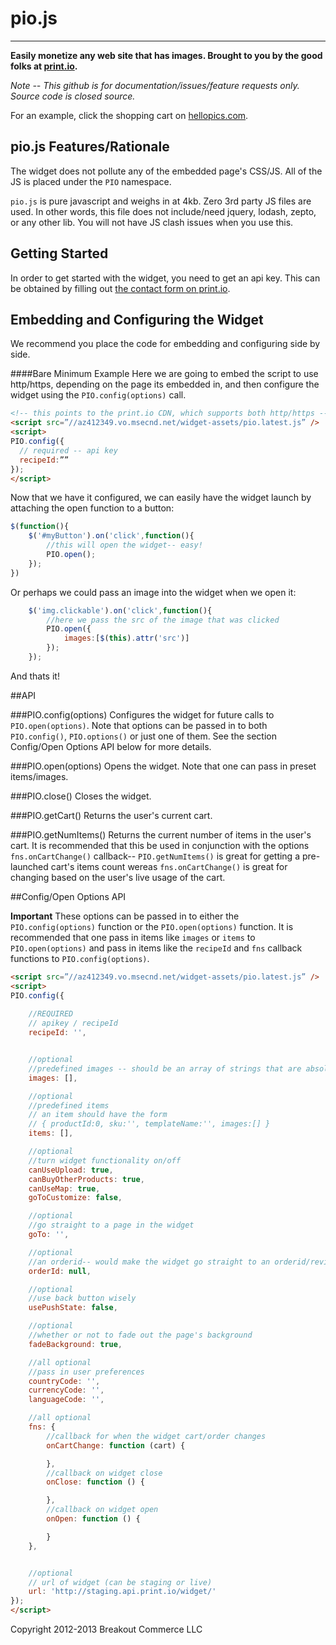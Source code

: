 # pio.js
---

**Easily monetize any web site that has images. Brought to you by the good folks at [print.io](http://www.print.io).**

*Note -- This github is for documentation/issues/feature requests only. Source code is closed source.*

For an example, click the shopping cart on [hellopics.com](http://www.hellopics.com).

## pio.js Features/Rationale

The widget does not pollute any of the embedded page's CSS/JS. All of the JS is placed under the `PIO` namespace. 

`pio.js` is pure javascript and weighs in at 4kb. Zero 3rd party JS files are used. In other words, this file does not include/need jquery, lodash, zepto, or any other lib. You will not have JS clash issues when you use this.


## Getting Started

In order to get started with the widget, you need to get an api key. This can be obtained by filling out [the contact form on print.io](http://print.io/contacts).

## Embedding and Configuring the Widget

We recommend you place the code for embedding and configuring side by side. 


####Bare Minimum Example
Here we are going to embed the script to use http/https, depending on the page its embedded in, and then configure the widget using the `PIO.config(options)` call.

````html
<!-- this points to the print.io CDN, which supports both http/https -->
<script src=”//az412349.vo.msecnd.net/widget-assets/pio.latest.js” />
<script>
PIO.config({
  // required -- api key
  recipeId:””
});
</script>

````
Now that we have it configured, we can easily have the widget launch by attaching the open function to a button:

````js
$(function(){
    $('#myButton').on('click',function(){
        //this will open the widget-- easy!
        PIO.open();
    });
})
````

Or perhaps we could pass an image into the widget when we open it:

````js
    $('img.clickable').on('click',function(){
        //here we pass the src of the image that was clicked
        PIO.open({
            images:[$(this).attr('src')]
        });
    });
````

And thats it!

##API

###PIO.config(options)
Configures the widget for future calls to `PIO.open(options)`. Note that options can be passed in to both `PIO.config()`, `PIO.options()` or just one of them. See the section Config/Open Options API below for more details.

###PIO.open(options)
Opens the widget. Note that one can pass in preset items/images.

###PIO.close()
Closes the widget.

###PIO.getCart()
Returns the user's current cart.

###PIO.getNumItems()
Returns the current number of items in the user's cart. It is recommended that this be used in conjunction with the options `fns.onCartChange()` callback-- `PIO.getNumItems()` is great for getting a pre-launched cart's items count wereas `fns.onCartChange()` is great for changing based on the user's live usage of the cart.



##Config/Open Options API

**Important** These options can be passed in to either the `PIO.config(options)` function or the `PIO.open(options)` function. It is recommended that one pass in items like `images` or `items` to `PIO.open(options)` and pass in items like the `recipeId` and `fns` callback functions to `PIO.config(options)`.

````html
<script src=”//az412349.vo.msecnd.net/widget-assets/pio.latest.js” />
<script>
PIO.config({
            
    //REQUIRED
    // apikey / recipeId
    recipeId: '',


    //optional
    //predefined images -- should be an array of strings that are absolute urls
    images: [],

    //optional
    //predefined items
    // an item should have the form
    // { productId:0, sku:'', templateName:'', images:[] }
    items: [],

    //optional
    //turn widget functionality on/off
    canUseUpload: true,
    canBuyOtherProducts: true,
    canUseMap: true,
    goToCustomize: false,

    //optional
    //go straight to a page in the widget
    goTo: '',

    //optional
    //an orderid-- would make the widget go straight to an orderid/review
    orderId: null,

    //optional
    //use back button wisely
    usePushState: false,

    //optional
    //whether or not to fade out the page's background
    fadeBackground: true,

    //all optional
    //pass in user preferences
    countryCode: '',
    currencyCode: '',
    languageCode: '',

    //all optional
    fns: {
        //callback for when the widget cart/order changes
        onCartChange: function (cart) {

        },
        //callback on widget close
        onClose: function () {

        },
        //callback on widget open
        onOpen: function () {

        }
    },


    //optional
    // url of widget (can be staging or live)
    url: 'http://staging.api.print.io/widget/'
});
</script>

````

Copyright 2012-2013 Breakout Commerce LLC
